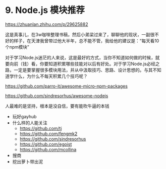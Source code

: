 
# 9. Node.js 模块推荐

https://zhuanlan.zhihu.com/p/29625882

这是真事儿，在3w咖啡整理书稿，然后小弟梁过来了，聊聊他的现状，一副很不好的样子，在天津我曾带过他大半年，总不能不管，我给他的建议是：“每天看10个npm模块”

对于学习Node.js迷茫的人来说，这是最好的方式，当你不知道如何做的时候，就要向前（钱）看，你要知道积累哪些技能对以后有好处。对于学习Node.js必经之路，一定是要掌握很多模块用法，并从中汲取技巧、思路、设计思想的。与其不知道学什么，为什么不每天积累几个技巧呢？

https://github.com/parro-it/awesome-micro-npm-packages

https://github.com/sindresorhus/awesome-nodejs

人最难的是坚持，根本是没自信，要有能吹牛逼的本钱

- 玩好gayhub
- 什么样的人能关注
    - https://github.com/tj
    - https://github.com/fengmk2
    - https://github.com/sindresorhus
    - https://github.com/egoist
    - https://github.com/mcollina
- 搜商
- 挖出萝卜带出泥